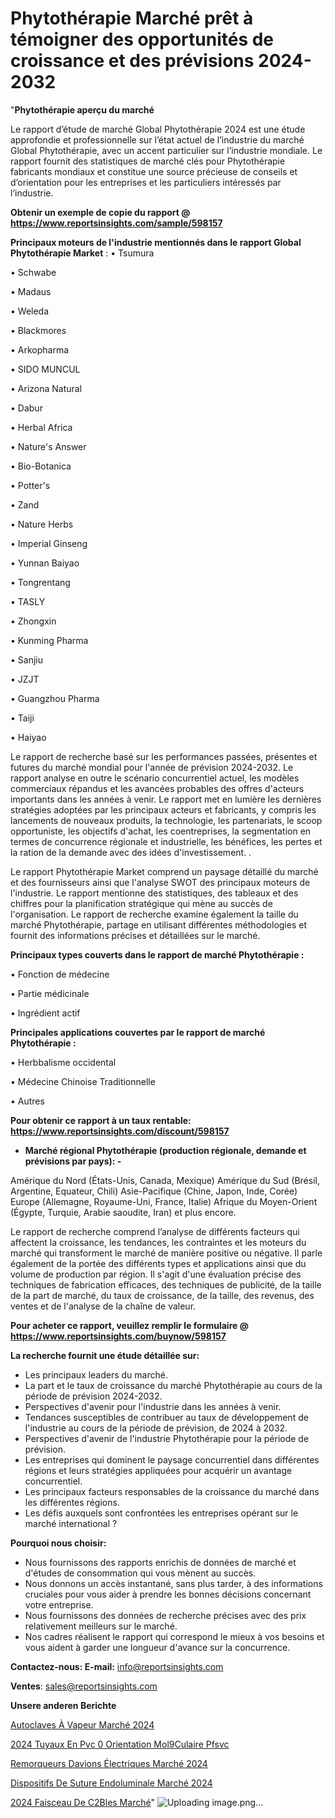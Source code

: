 # Phytothérapie Marché prêt à témoigner des opportunités de croissance et des prévisions 2024-2032

"<strong>Phytothérapie aperçu du marché</strong>

Le rapport d’étude de marché Global Phytothérapie 2024 est une étude approfondie et professionnelle sur l’état actuel de l’industrie du marché Global Phytothérapie, avec un accent particulier sur l’industrie mondiale. Le rapport fournit des statistiques de marché clés pour Phytothérapie fabricants mondiaux et constitue une source précieuse de conseils et d’orientation pour les entreprises et les particuliers intéressés par l’industrie.

<strong>Obtenir un exemple de copie du rapport @ <a href=https://www.reportsinsights.com/sample/598157>https://www.reportsinsights.com/sample/598157</a></strong>

<strong>Principaux moteurs de l'industrie mentionnés dans le rapport Global Phytothérapie Market</strong> :
• Tsumura

• Schwabe

• Madaus

• Weleda

• Blackmores

• Arkopharma

• SIDO MUNCUL

• Arizona Natural

• Dabur

• Herbal Africa

• Nature's Answer

• Bio-Botanica

• Potter's

• Zand

• Nature Herbs

• Imperial Ginseng

• Yunnan Baiyao

• Tongrentang

• TASLY

• Zhongxin

• Kunming Pharma

• Sanjiu

• JZJT

• Guangzhou Pharma

• Taiji

• Haiyao

Le rapport de recherche basé sur les performances passées, présentes et futures du marché mondial pour l'année de prévision 2024-2032. Le rapport analyse en outre le scénario concurrentiel actuel, les modèles commerciaux répandus et les avancées probables des offres d'acteurs importants dans les années à venir. Le rapport met en lumière les dernières stratégies adoptées par les principaux acteurs et fabricants, y compris les lancements de nouveaux produits, la technologie, les partenariats, le scoop opportuniste, les objectifs d'achat, les coentreprises, la segmentation en termes de concurrence régionale et industrielle, les bénéfices, les pertes et la ration de la demande avec des idées d'investissement. .

Le rapport Phytothérapie Market comprend un paysage détaillé du marché et des fournisseurs ainsi que l'analyse SWOT des principaux moteurs de l'industrie. Le rapport mentionne des statistiques, des tableaux et des chiffres pour la planification stratégique qui mène au succès de l'organisation. Le rapport de recherche examine également la taille du marché Phytothérapie, partage en utilisant différentes méthodologies et fournit des informations précises et détaillées sur le marché.

<strong>Principaux types couverts dans le rapport de marché Phytothérapie :</strong>

• Fonction de médecine

• Partie médicinale

• Ingrédient actif

<strong>Principales applications couvertes par le rapport de marché Phytothérapie :</strong>

• Herbbalisme occidental

• Médecine Chinoise Traditionnelle

• Autres

<strong>Pour obtenir ce rapport à un taux rentable: <a href=https://www.reportsinsights.com/discount/598157>https://www.reportsinsights.com/discount/598157</a></strong>
<ul>
  <li><strong>Marché régional Phytothérapie (production régionale, demande et prévisions par pays): -</strong></li>
</ul>
Amérique du Nord (États-Unis, Canada, Mexique)
Amérique du Sud (Brésil, Argentine, Equateur, Chili)
Asie-Pacifique (Chine, Japon, Inde, Corée)
Europe (Allemagne, Royaume-Uni, France, Italie)
Afrique du Moyen-Orient (Égypte, Turquie, Arabie saoudite, Iran) et plus encore.

Le rapport de recherche comprend l’analyse de différents facteurs qui affectent la croissance, les tendances, les contraintes et les moteurs du marché qui transforment le marché de manière positive ou négative. Il parle également de la portée des différents types et applications ainsi que du volume de production par région. Il s'agit d'une évaluation précise des techniques de fabrication efficaces, des techniques de publicité, de la taille de la part de marché, du taux de croissance, de la taille, des revenus, des ventes et de l'analyse de la chaîne de valeur.

<strong>Pour acheter ce rapport, veuillez remplir le formulaire @   <a href=https://www.reportsinsights.com/buynow/598157>https://www.reportsinsights.com/buynow/598157</a></strong>

<strong>La recherche fournit une étude détaillée sur:</strong>
<ul>
  <li>Les principaux leaders du marché.</li>
  <li>La part et le taux de croissance du marché Phytothérapie au cours de la période de prévision 2024-2032.</li>
  <li>Perspectives d'avenir pour l'industrie dans les années à venir.</li>
  <li>Tendances susceptibles de contribuer au taux de développement de l'industrie au cours de la période de prévision, de 2024 à 2032.</li>
  <li>Perspectives d'avenir de l'industrie Phytothérapie pour la période de prévision.</li>
  <li>Les entreprises qui dominent le paysage concurrentiel dans différentes régions et leurs stratégies appliquées pour acquérir un avantage concurrentiel.</li>
  <li>Les principaux facteurs responsables de la croissance du marché dans les différentes régions.</li>
  <li>Les défis auxquels sont confrontées les entreprises opérant sur le marché international ?</li>
</ul>
<strong>Pourquoi nous choisir:</strong>
<ul>
  <li>Nous fournissons des rapports enrichis de données de marché et d'études de consommation qui vous mènent au succès.</li>
  <li>Nous donnons un accès instantané, sans plus tarder, à des informations cruciales pour vous aider à prendre les bonnes décisions concernant votre entreprise.</li>
  <li>Nous fournissons des données de recherche précises avec des prix relativement meilleurs sur le marché.</li>
  <li>Nos cadres réalisent le rapport qui correspond le mieux à vos besoins et vous aident à garder une longueur d'avance sur la concurrence.</li>
</ul>
<strong>Contactez-nous:
</strong><strong>E-mail:</strong> <a href=mailto:info@reportsinsights.com>info@reportsinsights.com</a>

<strong>Ventes</strong>: <a href=mailto:sales@reportsinsights.com>sales@reportsinsights.com</a>

<strong>Unsere anderen Berichte</strong>

<a href=https://www.linkedin.com/pulse/autoclaves-à-vapeur-marché-principales-tendances-xvkic/>Autoclaves À Vapeur Marché 2024</a>

<a href=https://www.linkedin.com/pulse/2024-tuyaux-en-pvc-%C3%A0-orientation-mol%C3%A9culaire-pfsvc/>2024 Tuyaux En Pvc 0 Orientation Mol9Culaire Pfsvc</a>

<a href=https://www.linkedin.com/pulse/remorqueurs-davions-électriques-marchétaille-globale-6pboc/>Remorqueurs Davions Électriques Marché 2024</a>

<a href=https://www.linkedin.com/pulse/dispositifs-de-suture-endoluminale-marché-rapport-m3nuc/>Dispositifs De Suture Endoluminale Marché 2024</a>

<a href=https://www.linkedin.com/pulse/2024-faisceau-de-c%C3%A2bles-march%C3%A9-paysage-comprenant-jjxxc/>2024 Faisceau De C2Bles Marché</a>"
![Uploading image.png…]()
